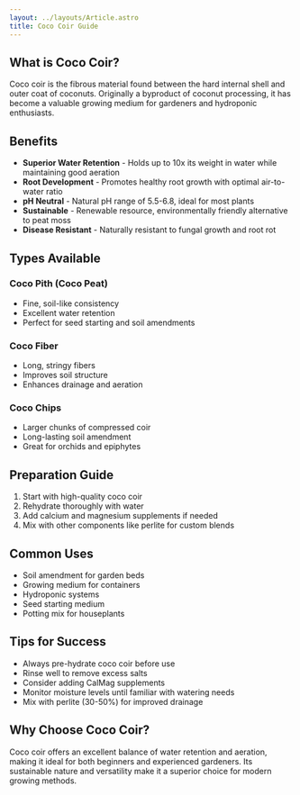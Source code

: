 ```yaml
---
layout: ../layouts/Article.astro
title: Coco Coir Guide
---
```


## What is Coco Coir?

Coco coir is the fibrous material found between the hard internal shell and outer coat of coconuts. Originally a byproduct of coconut processing, it has become a valuable growing medium for gardeners and hydroponic enthusiasts.

## Benefits

* **Superior Water Retention** - Holds up to 10x its weight in water while maintaining good aeration
* **Root Development** - Promotes healthy root growth with optimal air-to-water ratio
* **pH Neutral** - Natural pH range of 5.5-6.8, ideal for most plants
* **Sustainable** - Renewable resource, environmentally friendly alternative to peat moss
* **Disease Resistant** - Naturally resistant to fungal growth and root rot

## Types Available

### Coco Pith (Coco Peat)
* Fine, soil-like consistency
* Excellent water retention
* Perfect for seed starting and soil amendments

### Coco Fiber
* Long, stringy fibers
* Improves soil structure
* Enhances drainage and aeration

### Coco Chips
* Larger chunks of compressed coir
* Long-lasting soil amendment
* Great for orchids and epiphytes

## Preparation Guide

1. Start with high-quality coco coir
2. Rehydrate thoroughly with water
3. Add calcium and magnesium supplements if needed
4. Mix with other components like perlite for custom blends

## Common Uses

* Soil amendment for garden beds
* Growing medium for containers
* Hydroponic systems
* Seed starting medium
* Potting mix for houseplants

## Tips for Success

* Always pre-hydrate coco coir before use
* Rinse well to remove excess salts
* Consider adding CalMag supplements
* Monitor moisture levels until familiar with watering needs
* Mix with perlite (30-50%) for improved drainage

## Why Choose Coco Coir?

Coco coir offers an excellent balance of water retention and aeration, making it ideal for both beginners and experienced gardeners. Its sustainable nature and versatility make it a superior choice for modern growing methods.
